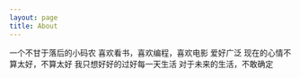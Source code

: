 ```yaml
---
layout: page
title: About
---
```


一个不甘于落后的小码农
喜欢看书，喜欢编程，喜欢电影
爱好广泛
现在的心情不算太好，不算太好
我只想好好的过好每一天生活
对于未来的生活，不敢确定
